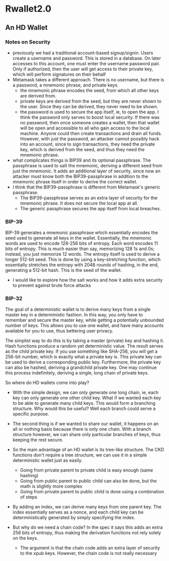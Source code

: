 # Rwallet2.0
## An HD Wallet

### Notes on Security
- previously we had a traditional account-based signup/signin. Users create
a username and password. This is stored in a database. On later accesses to
this account, one must enter the username password pair. Only if authorized,
then the user will get access to their private key, which will perform
signatures on their behalf
- Metamask takes a different approach. There is no username, but there is
a password, a mnemonic phrase, and private keys.
  - the mnemonic phrase encodes the seed, from which all other keys are
    derived from.
  - private keys are derived from the seed, but they are never shown to the
    user. Since they can be derived, they never need to be shown.
  - the password is used to secure the app itself, ie, to open the app. I
    think the password only serves to boost local security. If there was no
    password, then once someone creates a wallet, then that wallet will be
    open and accessible to all who gain access to the local machine. Anyone
    could then create transactions and drain all funds. However, with just
    the password, an attacker cannot possibly hack into an account, since
    to sign transactions, they need the private key, which is derived from
    the seed, and thus they need the mnemonic phrase.
- what complicates things is BIP39 and its optional passphrase. The passphrase
is used to salt the mnemonic, deriving a different seed from just the mnemonic.
It adds an additional layer of security, since now an attacker must know both
the BIP39-passphrase in addition to the mnemonic phrase itself in order to
derive the correct wallet.
- I think that the BIP39-passphrase is different from Metamask's generic
passphrase.
  - The BIP39-passphrase serves as an extra layer of security for the mnemonic
    phrase. It does not secure the local app at all.
  - The generic passphrase secures the app itself from local breaches.

### BIP-39
BIP-39 generates a mnemonic passphrase which essentially encodes the seed used
to generate all keys in the wallet. Essentially, the mnemonic words are used
to encode 128-256 bits of entropy. Each word encodes 11 bits of entropy. This
is much easier than say, memorizing 128 1s and 0s; instead, you just memorize
12 words. The entropy itself is used to derive a longer 512-bit seed. This is
done by using a key-stretching function, which essentially stretches the entropy
with 2048 rounds of hashing, in the end, generating a 512-bit hash. This is
the seed of the wallet. 

- I would like to explore how the salt works and how it adds extra security
to prevent against brute force attacks

### BIP-32
The goal of a deterministic wallet is to derive many keys from a single master
key in a deterministic fashion. In this way, you only have to remember and
secure the master key, while getting a potentially unbounded number of keys.
This allows you to use one wallet, and have many accounts available for you to
use, thus bettering user privacy.

The simplist way to do this is by taking a master (private) key and hashing it.
Hash functions produce a random yet deterministic value. The result serves as
the child private key. If you use something like SHA-256, you will get a 256-bit
number, which is exactly what a private key is. This private key can be used
to derive a corresponding public key. Furthermore, the private key can also be
hashed, deriving a grandchild private key. One may continue this process
indefinitely, deriving a single, long chain of private keys.

So where do HD wallets come into play?
- With the simple design, we can only generate one long chain, ie, each key can
only generate one other child key. What if we wanted each key to be able to
generate many child keys. This would form a branching structure. Why would this
be useful? Well each branch could serve a specific purpose.
- The second thing is if we wanted to share our wallet, it happens on an all
or nothing basis because there is only one chain. With a branch structure however,
we can share only particular branches of keys, thus keeping the rest secure.
- So the main advantage of an HD wallet is its tree-like structure. The CKD functions
don't require a tree structure, we can use it in a simple deterministic wallet
just as easily.
  - Going from private parent to private child is easy enough (same hashing)
  - Going from public parent to public child can also be done, but the math
  is slightly more complex
  - Going from private parent to public child is done using a combination of steps

- By adding an index, we can derive many keys from one parent key. The index
essentially serves as a nonce, and each child key can be deterministically generated
by simply specifying the index.
- But why do we need a chain code? In the spec it says this adds an extra 256 bits
of entropy, thus making the derivation functions not rely solely on the keys.
  - The argument is that the chain code adds an extra layer of security to the xpub
  keys. However, the chain code is not really necessary

